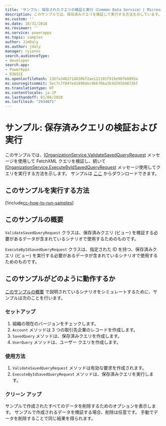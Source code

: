 ```yaml
---
title: 'サンプル: 保存されたクエリの検証と実行（Common Data Service）| Microsoft Docs'
description: このサンプルでは、保存済みクエリを検証して実行する方法を示しています。
ms.custom: ''
ms.date: 10/31/2018
ms.reviewer: ''
ms.service: powerapps
ms.topic: samples
author: JimDaly
ms.author: jdaly
manager: ryjones
search.audienceType:
- developer
search.app:
- PowerApps
- D365CE
ms.openlocfilehash: 13bfa346271d830bf2ae121101f919e98fb8095a
ms.sourcegitcommit: 5ec7c7f04fe41896dec966706a3b3d295648726f
ms.translationtype: HT
ms.contentlocale: ja-JP
ms.lasthandoff: 01/06/2020
ms.locfileid: "2934071"
---
```

# <a name="sample-validate-and-execute-a-saved-query"></a>サンプル: 保存済みクエリの検証および実行

<!-- Needs supporting conceptual topic 
https://docs.microsoft.com/dynamics365/customer-engagement/developer/org-service/sample-validate-execute-saved-query
-->
このサンプルでは、[IOrganizationService.ValidateSavedQueryRequest](https://docs.microsoft.com/dotnet/api/microsoft.crm.sdk.messages.validatesavedqueryrequest?view=dynamics-general-ce-9) メッセージを使用して FetchXML クエリを検証し、続いて [IOrganizationService.ExecuteByIdSavedQueryRequest](https://docs.microsoft.com/dotnet/api/microsoft.crm.sdk.messages.executebyidsavedqueryrequest?view=dynamics-general-ce-9) メッセージ使用してクエリを実行する方法を示します。 サンプルは [ここ](https://github.com/Microsoft/PowerApps-Samples/tree/master/cds/orgsvc/C%23/ValidateandExecuteSavedQuery) からダウンロードできます。

## <a name="how-to-run-this-sample"></a>このサンプルを実行する方法

[!include[cc-how-to-run-samples](../../includes/cc-how-to-run-samples.md)]


## <a name="what-this-sample-does"></a>このサンプルの概要

`ValidateSavedQueryRequest` クラスは、保存済みクエリ (ビュー) を検証する必要があるデータが含まれているシナリオで使用するためのものです。 

`ExecuteByIdSavedQueryRequest` クラスは、指定された ID を持つ、保存済みクエリ (ビュー) を実行する必要があるデータが含まれているシナリオで使用するためのものです。

## <a name="how-this-sample-works"></a>このサンプルがどのように動作するか

[このサンプルの概要](#what-this-sample-does) で説明されているシナリオをシミュレートするために、サンプルは次のことを行います。

### <a name="setup"></a>セットアップ

1. 組織の現在のバージョンをチェックします。
1. `Account` メソッドは 3 つの取引先企業のレコードを作成します。
1. `SavedQuery` メソッドは、保存済みクエリを作成します。
1. `UserQuery` メソッドは、ユーザー クエリを作成します。


### <a name="demonstrate"></a>使用方法
1. `ValidateSavedQueryRequest` メソッドは有効な要求を作成されます。
1. `ExecuteByIdSavedQueryRequest` メソッドは、保存済みクエリを実行します。

### <a name="clean-up"></a>クリーン アップ

サンプルで作成されたすべてのデータを削除するためのオプションを表示します。 サンプルで作成されるデータを検証する場合、削除は任意です。 手動でデータを削除することで同じ結果を得られます。
